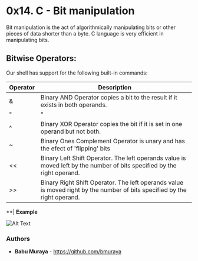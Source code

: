 # 0x14. C - Bit manipulation


Bit manipulation is the act of algorithmically manipulating bits or other pieces of data shorter than a byte. C language is very efficient in manipulating bits.

## Bitwise Operators:

Our shell has support for the following built-in commands:

| Operator              | Description                                                                                             |
| ------------------- | ----------------------------------------------------------------------------------------- |
| &            | Binary AND Operator copies a bit to the result if it exists in both operands.  |
| "|"          | Binary OR Operator copies a bit if it exists in eather operand..       |
| ^            | Binary XOR Operator copies the bit if it is set in one operand but not both.  |
| ~            | Binary Ones Complement Operator is unary and has the efect of 'flipping' bits |
| <<           | Binary Left Shift Operator. The left operands value is moved left by the number of bits specified by the right operand.  |
| >>           | Binary Right Shift Operator. The left operands value is moved right by the number of bits specified by the right operand. |

**| **Example**

![Alt Text](https://s3.amazonaws.com/intranet-projects-files/holbertonschool-low_level_programming/232/bitwise.PNG
)

### Authors

* **Babu Muraya** - https://github.com/bmuraya
